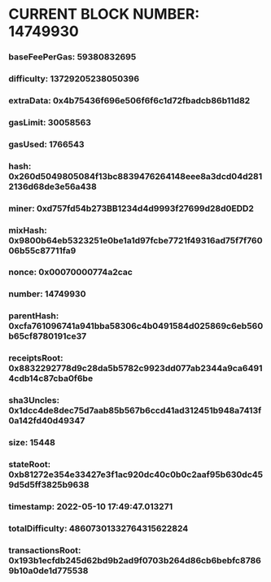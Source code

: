 # CURRENT BLOCK NUMBER: 14749930

### baseFeePerGas: 59380832695
### difficulty: 13729205238050396
### extraData: 0x4b75436f696e506f6f6c1d72fbadcb86b11d82
### gasLimit: 30058563
### gasUsed: 1766543
### hash: 0x260d5049805084f13bc8839476264148eee8a3dcd04d2812136d68de3e56a438
### miner: 0xd757fd54b273BB1234d4d9993f27699d28d0EDD2
### mixHash: 0x9800b64eb5323251e0be1a1d97fcbe7721f49316ad75f7f76006b55c87711fa9
### nonce: 0x00070000774a2cac
### number: 14749930
### parentHash: 0xcfa761096741a941bba58306c4b0491584d025869c6eb560b65cf8780191ce37
### receiptsRoot: 0x8832292778d9c28da5b5782c9923dd077ab2344a9ca64914cdb14c87cba0f6be
### sha3Uncles: 0x1dcc4de8dec75d7aab85b567b6ccd41ad312451b948a7413f0a142fd40d49347
### size: 15448
### stateRoot: 0xb81272e354e33427e3f1ac920dc40c0b0c2aaf95b630dc459d5d5ff3825b9638
### timestamp: 2022-05-10 17:49:47.013271
### totalDifficulty: 48607301332764315622824
### transactionsRoot: 0x193b1ecfdb245d62bd9b2ad9f0703b264d86cb6bebfc87869b10a0de1d775538
